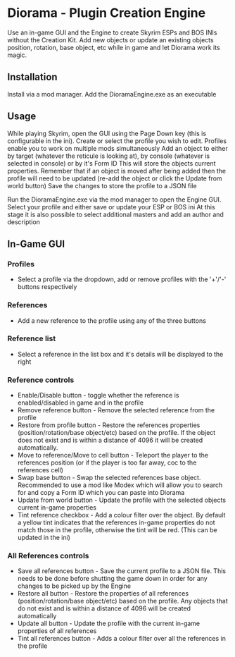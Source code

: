 # ﻿Diorama - Plugin Creation Engine

Use an in-game GUI and the Engine to create Skyrim ESPs and BOS INIs without the Creation Kit. Add new objects or update an existing objects position, rotation, base object, etc while in game and let Diorama work its magic.

## Installation
Install via a mod manager. Add the DioramaEngine.exe as an executable

## Usage
While playing Skyrim, open the GUI using the Page Down key (this is configurable in the ini). Create or select the profile you wish to edit. Profiles enable you to work on multiple mods simultaneously
Add an object to either by target (whatever the reticule is looking at), by console (whatever is selected in console) or by it's Form ID
This will store the objects current properties. Remember that if an object is moved after being added then the profile will need to be updated (re-add the object or click the Update from world button)
Save the changes to store the profile to a JSON file

Run the DioramaEngine.exe via the mod manager to open the Engine GUI. Select your profile and either save or update your ESP or BOS ini
At this stage it is also possible to select additional masters and add an author and description

## In-Game GUI

### Profiles 
- Select a profile via the dropdown, add or remove profiles with the '+'/'-' buttons respectively

### References 
- Add a new reference to the profile using any of the three buttons

### Reference list 
- Select a reference in the list box and it's details will be displayed to the right

### Reference controls
- Enable/Disable button - toggle whether the reference is enabled/disabled in game and in the profile
- Remove reference button - Remove the selected reference from the profile
- Restore from profile button - Restore the references properties (position/rotation/base object/etc) based on the profile. If the object does not exist and is within a distance of 4096 it will be created automatically.
- Move to reference/Move to cell button - Teleport the player to the references position (or if the player is too far away, coc to the references cell)
- Swap base button - Swap the selected references base object. Recommended to use a mod like Modex which will allow you to search for and copy a Form ID which you can paste into Diorama
- Update from world button - Update the profile with the selected objects current in-game properties
- Tint reference checkbox - Add a colour filter over the object. By default a yellow tint indicates that the references in-game properties do not match those in the profile, otherwise the tint will be red. (This can be updated in the ini)

### All References controls
- Save all references button - Save the current profile to a JSON file. This needs to be done before shutting the game down in order for any changes to be picked up by the Engine
- Restore all button - Restore the properties of all references (position/rotation/base object/etc) based on the profile. Any objects that do not exist and is within a distance of 4096 will be created automatically	
- Update all button - Update the profile with the current in-game properties of all references
- Tint all references button - Adds a colour filter over all the references in the profile
